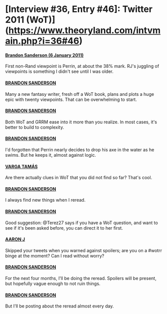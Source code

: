 # [Interview #36, Entry #46]: Twitter 2011 (WoT)](https://www.theoryland.com/intvmain.php?i=36#46)

#### [Brandon Sanderson (6 January 2011)](http://twitter.com/BrandonSandrson/status/23144236345982976)

First non-Rand viewpoint is Perrin, at about the 38% mark. RJ's juggling of viewpoints is something I didn't see until I was older.

#### [BRANDON SANDERSON](http://twitter.com/BrandonSandrson/status/23144462112784384)

Many a new fantasy writer, fresh off a WoT book, plans and plots a huge epic with twenty viewpoints. That can be overwhelming to start.

#### [BRANDON SANDERSON](http://twitter.com/BrandonSandrson/status/23144679147053058)

Both WoT and GRRM ease into it more than you realize. In most cases, it's better to build to complexity.

#### [BRANDON SANDERSON](http://twitter.com/BrandonSandrson/status/23147612689399808)

I'd forgotten that Perrin nearly decides to drop his axe in the water as he swims. But he keeps it, almost against logic.

#### [VARGA TAMÁS](http://twitter.com/rhynn84/status/23127365437624320)

Are there actually clues in WoT that you did not find so far? That's cool.

#### [BRANDON SANDERSON](http://twitter.com/BrandonSandrson/status/23139015561576448)

I always find new things when I reread.

#### [BRANDON SANDERSON](http://twitter.com/#%21/BrandonSandrson/status/23140552941772802)

Good suggestion: @Terez27 says if you have a WoT question, and want to see if it's been asked before, you can direct it to her first.

#### [AARON J](http://twitter.com/sobermoode/status/23139655230689282)

Skipped your tweets when you warned against spoilers; are you on a #wotrr binge at the moment? Can I read without worry?

#### [BRANDON SANDERSON](http://twitter.com/BrandonSandrson/status/23142989849165824)

For the next four months, I'll be doing the reread. Spoilers will be present, but hopefully vague enough to not ruin things.

#### [BRANDON SANDERSON](http://twitter.com/BrandonSandrson/status/23143054827327488)

But I'll be posting about the reread almost every day.

